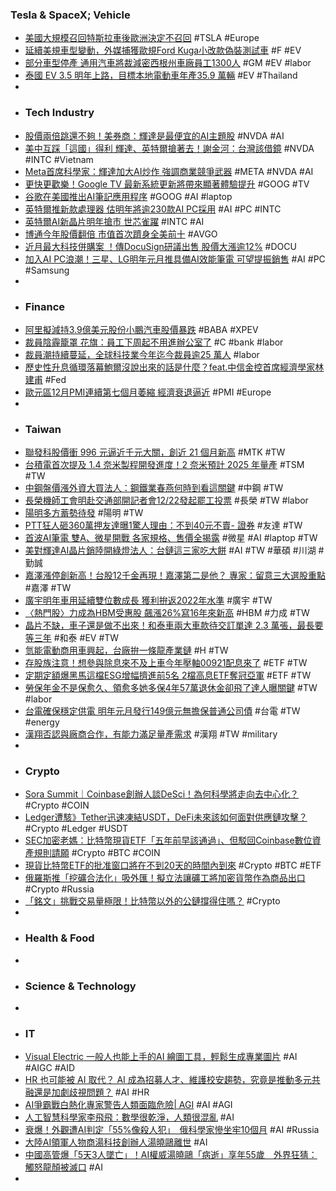 ### Tesla & SpaceX; Vehicle
- [美國大規模召回特斯拉車後歐洲決定不召回](https://www.epochtimes.com/b5/23/12/15/n14137234.htm) #TSLA #Europe
- [延續美規車型變動，外媒捕獲歐規Ford Kuga小改款偽裝測試車](https://news.u-car.com.tw/article/77003) #F #EV
- [部分車型停產 通用汽車將裁減密西根州車廠員工1300人](https://news.cnyes.com/news/id/5412147) #GM #EV #labor
- [泰國 EV 3.5 明年上路，目標本地電動車年產35.9 萬輛](https://technews.tw/2023/12/15/thailand-aims-to-produce-359000-ev-annually/) #EV #Thailand
-
- ### Tech Industry
- [股價兩倍跳還不夠！美券商：輝達是最便宜的AI主題股](https://news.cnyes.com/news/id/5412383) #NVDA #AI
- [美中互踩「這國」得利 輝達、英特爾搶著去！謝金河：台灣該借鏡](https://www.ctee.com.tw/news/20231216700338-430701) #NVDA #INTC #Vietnam
- [Meta首席科學家：輝達加大AI炒作 強調商業競爭武器](https://ec.ltn.com.tw/article/breakingnews/4523251) #META #NVDA #AI
- [更快更歡樂！Google TV 最新系統更新將帶來顯著體驗提升](https://www.kocpc.com.tw/archives/525019) #GOOG #TV
- [谷歌在美國推出AI筆記應用程序](https://www.epochtimes.com/b5/23/12/16/n14137851.htm) #GOOG #AI #laptop
- [英特爾推新款處理器 估明年將逾230款AI PC採用](https://ec.ltn.com.tw/amp/article/breakingnews/4522684) #AI #PC #INTC
- [英特爾AI新晶片明年搶市 世芯雀躍](https://tw.stock.yahoo.com/news/英特爾ai新晶片明年搶市-世芯雀躍-201000517.html) #INTC #AI
- [博通今年股價翻倍 市值首次躋身全美前十](https://news.cnyes.com/news/id/5412400) #AVGO
- [近月最大科技併購案 ！傳DocuSign研議出售 股價大漲逾12%](https://news.cnyes.com/news/id/5412440) #DOCU
- [加入AI PC浪潮！三星、LG明年元月推具備AI效能筆電 可望提振銷售](https://udn.com/news/story/6811/7647088) #AI #PC #Samsung
-
- ### Finance
- [阿里擬減持3.9億美元股份小鵬汽車股價暴跌](https://www.epochtimes.com/b5/23/12/16/n14137646.htm) #BABA #XPEV
- [裁員陰霾籠罩 花旗：員工下周起不用進辦公室了](https://m.cnyes.com/news/id/5412380) #C #bank #labor
- [裁員潮持續蔓延，全球科技業今年迄今裁員逾25 萬人](https://technews.tw/2023/12/16/tech-industry-layoff/) #labor
- [歷史性升息循環落幕鮑爾沒說出來的話是什麼？feat.中信金控首席經濟學家林建甫](https://www.ctee.com.tw/news/20231216700015-430701) #Fed
- [歐元區12月PMI連續第七個月萎縮 經濟衰退逼近](https://news.cnyes.com/news/id/5412108) #PMI #Europe
-
- ### Taiwan
- [聯發科股價衝 996 元逼近千元大關，創近 21 個月新高](https://finance.technews.tw/2023/12/15/mediatek-stock-price-996/) #MTK #TW
- [台積電首次提及 1.4 奈米製程開發進度！2 奈米預計 2025 年量產](https://www.inside.com.tw/article/33631-tsmc-a14) #TSM #TW
- [中鋼盤價漲外資大買法人：鋼鐵業春燕何時到看這關鍵](https://www.ctee.com.tw/news/20231217700206-430201) #中鋼 #TW
- [長榮機師工會明赴交通部開記者會12/22發起罷工投票](https://news.ttv.com.tw/news/11212170021300N) #長榮 #TW #labor
- [陽明多方蓄勢待發](https://www.ctee.com.tw/news/20231217700122-439903) #陽明 #TW
- [PTT狂人砸360萬押友達曝1驚人理由：不到40元不賣- 證券](https://www.ctee.com.tw/news/20231215700716-430201) #友達 #TW
- [首波AI筆電 雙A、微星開戰 各家規格、售價全揭露](https://www.ctee.com.tw/news/20231216700101-439901) #微星 #AI #laptop #TW
- [美對輝達AI晶片銷陸開綠燈法人：台鏈這三家吃大餅](https://www.ctee.com.tw/news/20231217700367-430201) #AI #TW #華碩 #川湖 #勤誠
- [嘉澤漲停創新高！台股12千金再現！嘉澤第二是他？ 專家：留意三大選股重點](https://news.cnyes.com/news/id/5411943) #嘉澤 #TW
- [廣宇明年車用延續雙位數成長 獲利拚返2022年水準](https://news.cnyes.com/news/id/5412017) #廣宇 #TW
- [〈熱門股〉力成為HBM受惠股 飆漲26%寫16年來新高](https://news.cnyes.com/news/id/5412196) #HBM #力成 #TW
- [晶片不缺，車子還是做不出來！和泰車兩大車款待交訂單達 2.3 萬張，最長要等三年](https://finance.technews.tw/2023/12/16/hotai-motor-has-23000-orders-waiting-for-delivery/) #和泰 #EV #TW
- [氫能電動商用車興起，台廠拚一條龍產業鏈](https://technews.tw/2023/12/17/fuel-cell-electric-vehicle-tw-supply/) #H #TW
- [存股族注意！想參與除息來不及上車今年壓軸00921配息來了](https://www.ctee.com.tw/news/20231215701352-430403) #ETF #TW
- [定期定額爆黑馬這檔ESG增幅擠進前5名 2檔高息ETF奪冠亞軍](https://www.ctee.com.tw/news/20231215701050-430403) #ETF #TW
- [勞保年金不是保愈久、領愈多她多保4年57萬退休金卻飛了達人曝關鍵](https://www.ctee.com.tw/news/20231216700342-430401) #TW #labor
- [台電確保穩定供電 明年元月發行149億元無擔保普通公司債](https://news.cnyes.com/news/id/5412043) #台電 #TW #energy
- [漢翔否認與廠商合作，有能力滿足量產需求](https://technews.tw/2023/12/15/aidc-denies-cooperation-with-manufacturers/) #漢翔 #TW #military
-
- ### Crypto
- [Sora Summit｜Coinbase創辦人談DeSci！為何科學將走向去中心化？](https://abmedia.io/brian-armstrong-comments-on-desci) #Crypto #COIN
- [Ledger遭駭》Tether迅速凍結USDT，DeFi未來該如何面對供應鏈攻擊？](https://www.blocktempo.com/tether-quickly-freezes-attacker-address-of-ledger-security-flaw/) #Crypto #Ledger #USDT
- [SEC加密老媽：比特幣現貨ETF「五年前早該通過」、但駁回Coinbase數位資產規則請願](https://www.blocktempo.com/sec-pierce-thinks-spot-bitcoin-etf-should-have-been-approved-5-years-ago/) #Crypto #BTC #COIN
- [現貨比特幣ETF的批准窗口將在不到20天的時間內到來](https://m.cnyes.com/news/id/5412622) #Crypto #BTC #ETF
- [俄羅斯推「挖礦合法化」吸外匯！擬立法讓礦工將加密貨幣作為商品出口](https://www.blocktempo.com/russia-would-allow-russian-miners-to-export-bitcoin-as-a-commodity/) #Crypto #Russia
- [「銘文」挑戰交易量極限！比特幣以外的公鏈撐得住嗎？](https://www.blocktempo.com/what-inscriptions-affect-to-those-blockchains/) #Crypto
-
- ### Health & Food
-
- ### Science & Technology
-
- ### IT
- [Visual Electric 一般人也能上手的AI 繪圖工具，輕鬆生成專業圖片](https://www.playpcesor.com/2023/12/visual-electric-ai.html) #AI #AIGC #AID
- [HR 也可能被 AI 取代？ AI 成為招募人才、維護校安趨勢，究竟是推動多元共融還是加劇歧視問題？](https://www.bella.tw/articles/novelty/43485) #AI #HR
- [AI爭霸戰白熱化專家警告人類面臨危險| AGI](https://www.epochtimes.com/b5/23/12/16/n14137911.htm) #AI #AGI
- [人工智慧科學家李飛飛：數學很乾淨，人類很混亂](http://big5.ftchinese.com/interactive/134702?full=y) #AI
- [衰爆！外觀遭AI判定「55%像殺人犯」　俄科學家慘坐牢10個月](https://www.nownews.com/news/6323612) #AI #Russia
- [大陸AI領軍人物商湯科技創辦人湯曉鷗離世](https://www.ctee.com.tw/news/20231216700723-430804) #AI
- [中國高管爆「5天3人墜亡」！AI權威湯曉鷗「病逝」享年55歲　外界狂猜：觸怒龍顏被滅口](https://www.storm.mg/lifestyle/4952478) #AI
-